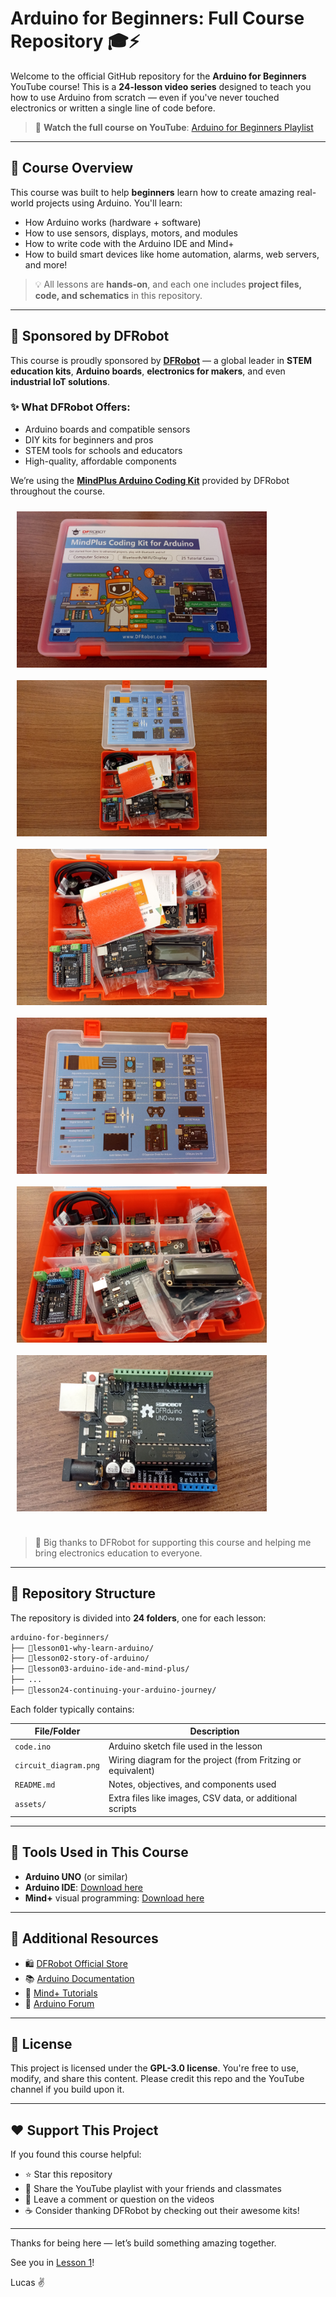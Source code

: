 # Arduino for Beginners: Full Course Repository 🎓⚡

Welcome to the official GitHub repository for the **Arduino for Beginners** YouTube course! This is a **24-lesson video series** designed to teach you how to use Arduino from scratch — even if you've never touched electronics or written a single line of code before.

> 🔗 **Watch the full course on YouTube**: [Arduino for Beginners Playlist](https://www.youtube.com/@lucasfernandochannel/featured)

---

## 🚀 Course Overview

This course was built to help **beginners** learn how to create amazing real-world projects using Arduino. You'll learn:

- How Arduino works (hardware + software)
- How to use sensors, displays, motors, and modules
- How to write code with the Arduino IDE and Mind+
- How to build smart devices like home automation, alarms, web servers, and more!

> 💡 All lessons are **hands-on**, and each one includes **project files, code, and schematics** in this repository.

---

## 🎁 Sponsored by DFRobot

This course is proudly sponsored by **[DFRobot](https://www.dfrobot.com/)** — a global leader in **STEM education kits**, **Arduino boards**, **electronics for makers**, and even **industrial IoT solutions**.

### ✨ What DFRobot Offers:
- Arduino boards and compatible sensors
- DIY kits for beginners and pros
- STEM tools for schools and educators
- High-quality, affordable components

We’re using the **[MindPlus Arduino Coding Kit](https://www.dfrobot.com/product-2360.html)** provided by DFRobot throughout the course.

<div style="display: flex; flex-wrap: wrap;">
    <img src="https://github.com/lucasfernandoprojects/arduino-for-beginners-course/blob/main/photos/1.jpg" width="400" height="250" style="margin: 10px;">
    <img src="https://github.com/lucasfernandoprojects/arduino-for-beginners-course/blob/main/photos/2.jpg" width="400" height="250" style="margin: 10px;">
    <img src="https://github.com/lucasfernandoprojects/arduino-for-beginners-course/blob/main/photos/3.jpg" width="400" height="250" style="margin: 10px;">
    <img src="https://github.com/lucasfernandoprojects/arduino-for-beginners-course/blob/main/photos/4.jpg" width="400" height="250" style="margin: 10px;">
    <img src="https://github.com/lucasfernandoprojects/arduino-for-beginners-course/blob/main/photos/5.jpg" width="400" height="250" style="margin: 10px;">
    <img src="https://github.com/lucasfernandoprojects/arduino-for-beginners-course/blob/main/photos/6.jpg" width="400" height="250" style="margin: 10px;">
</div>
</br>

> 🙌 Big thanks to DFRobot for supporting this course and helping me bring electronics education to everyone.

---

## 📁 Repository Structure

The repository is divided into **24 folders**, one for each lesson:
```bash
arduino-for-beginners/
├── 📁lesson01-why-learn-arduino/
├── 📁lesson02-story-of-arduino/
├── 📁lesson03-arduino-ide-and-mind-plus/
├── ...
├── 📁lesson24-continuing-your-arduino-journey/
```

Each folder typically contains:

| File/Folder              | Description |
|--------------------------|-------------|
| `code.ino`               | Arduino sketch file used in the lesson |
| `circuit_diagram.png`    | Wiring diagram for the project (from Fritzing or equivalent) |
| `README.md`              | Notes, objectives, and components used |
| `assets/`                | Extra files like images, CSV data, or additional scripts |

---

## 🧰 Tools Used in This Course

- **Arduino UNO** (or similar)
- **Arduino IDE**: [Download here](https://www.arduino.cc/en/software)
- **Mind+** visual programming: [Download here](https://mindplus.cc/en.html)
---

## 🔗 Additional Resources

- 🛍️ [DFRobot Official Store](https://www.dfrobot.com/)
- 📚 [Arduino Documentation](https://docs.arduino.cc/)
- 🧱 [Mind+ Tutorials](https://mindplus.dfrobot.com/catalog)
- 💬 [Arduino Forum](https://forum.arduino.cc/)

---

## 📢 License

This project is licensed under the **GPL-3.0 license**. You're free to use, modify, and share this content. Please credit this repo and the YouTube channel if you build upon it.

---

## ❤️ Support This Project

If you found this course helpful:

- ⭐ Star this repository
- 📢 Share the YouTube playlist with your friends and classmates
- 💬 Leave a comment or question on the videos
- ☕ Consider thanking DFRobot by checking out their awesome kits!

---

Thanks for being here — let’s build something amazing together.

See you in [Lesson 1](https://www.youtube.com/@lucasfernandochannel/featured)!

Lucas ✌️
